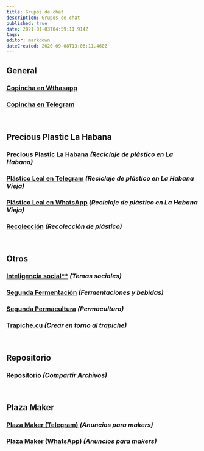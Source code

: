 ```yaml
---
title: Grupos de chat
description: Grupos de chat
published: true
date: 2021-01-03T04:59:11.914Z
tags: 
editor: markdown
dateCreated: 2020-09-08T13:06:11.460Z
---
```


## General

### [Copincha en Wthasapp](https://chat.whatsapp.com/DcpEPTEFLs1L6Gel8MAtW0)

### [Copincha en Telegram](https://t.me/copincha)
 
 <br>
 
## Precious Plastic La Habana

### [Precious Plastic La Habana](http://bit.ly/copincha-pph) _(Reciclaje de plástico en La Habana)_

### [Plástico Leal en Telegram](https://t.me/plasticoleal) _(Reciclaje de plástico en La Habana Vieja)_

### [Plástico Leal en WhatsApp](https://chat.whatsapp.com/G8wb04NELpx0b37s2ropcO) _(Reciclaje de plástico en La Habana Vieja)_

### [Recolección](http://bit.ly/pph-recoleccion) _(Recolección de plástico)_ 

<br>

## Otros

### [Inteligencia social**](https://chat.whatsapp.com/CpqOe5TL31T8dCU9Zlxu7b) _(Temas sociales)_

### [Segunda Fermentación](http://bit.ly/copincha-fermentacion) _(Fermentaciones y bebidas)_ 

### [Segunda Permacultura](http://bit.ly/copincha-permacultura) _(Permacultura)_ 

### [Trapiche.cu](http:bit.ly/copincha-trapiche) _(Crear en torno al trapiche)_

<br>

## Repositorio

### [Repositorio](https://t.me/copincharepo) _(Compartir Archivos)_

<br>

## Plaza Maker

### [Plaza Maker (Telegram)](http://bit.ly/copincha-plazamaker) _(Anuncios para makers)_ 

### [Plaza Maker (WhatsApp)](https://chat.whatsapp.com/BlzswVGURa9Gsl2qtVB3Qq) _(Anuncios para makers)_ 


